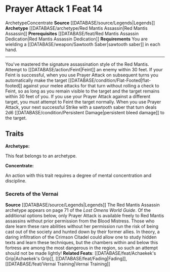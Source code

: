 ﻿---
actions: '[one-action]'
cost: null
element: null
feat: Prayer Attack
frequency: null
heighten_level: null
id: '2164'
level: '14'
name: Prayer Attack
prerequisite: '[[DATABASE/feat/Red Mantis Assassin Dedication|Red Mantis Assassin
  Dedication]]'
rarity: Common
requirement: You are wielding a [[DATABASE/weapon/Sawtooth Saber|sawtooth saber]]
  in each hand.
rus_type_level: null
school: null
source: '[[DATABASE/source/Legends|Legends]]'
subcategory: null
trait:
- '[[DATABASE/trait/Archetype|Archetype]]'
- '[[DATABASE/trait/Concentrate|Concentrate]]'
trigger: null
type: Feat

---
# Prayer Attack <span class="action-icon">1</span> <span class="item-type">Feat 14</span>

<span class="item-trait">Archetype</span><span class="item-trait">Concentrate</span>
**Source** [[DATABASE/source/Legends|Legends]]
**Archetype** [[DATABASE/archetype/Red Mantis Assassin|Red Mantis Assassin]]
**Prerequisites** [[DATABASE/feat/Red Mantis Assassin Dedication|Red Mantis Assassin Dedication]]
**Requirements** You are wielding a [[DATABASE/weapon/Sawtooth Saber|sawtooth saber]] in each hand.

---
You've mastered the signature assassination style of the Red Mantis. Attempt to [[DATABASE/action/Feint|Feint]] an enemy within 30 feet. If your Feint is successful, when you use Prayer Attack on subsequent turns you automatically make the target [[DATABASE/condition/Flat-Footed|flat-footed]] against your melee attacks for that turn without rolling a check to Feint, so as long as you remain visible to the target and the target remains within 30 feet of you. If you use your Prayer Attack against a different target, you must attempt to Feint the target normally.
 When you use Prayer Attack, your next successful Strike with a sawtooth saber that turn deals 2d6 [[DATABASE/condition/Persistent Damage|persistent bleed damage]] to the target.

## Traits

**Archetype:**

This feat belongs to an archetype.

**Concentrate:**

An action with this trait requires a degree of mental concentration and discipline.

### Secrets of the Vernai

**Source** [[DATABASE/source/Legends|Legends]]
The Red Mantis Assassin archetype appears on page 71 of the _Lost Omens World Guide_. Of the additional options below, only Prayer Attack is available freely to Red Mantis assassins without prior permission from the Blood Mistress. Those who dare learn these rare abilities without her permission run the risk of being cast out of the society and hunted down by their former allies. In theory, a daring infiltration of the Crimson Citadel could allow one to study hidden texts and learn these techniques, but the chambers within and below this fortress are among the most dangerous in the region, so such an attempt should not be made lightly!
**Related Feats**: [[DATABASE/feat/Achaekek's Grip|Achaekek's Grip]], [[DATABASE/feat/Fading|Fading]], [[DATABASE/feat/Vernai Training|Vernai Training]]